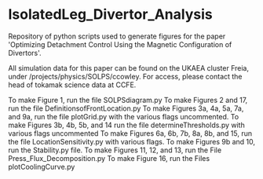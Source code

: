 # IsolatedLeg_Divertor_Analysis
Repository of python scripts used to generate figures for the paper 'Optimizing Detachment Control Using the Magnetic Configuration of Divertors'. 

All simulation data for this paper can be found on the UKAEA cluster Freia, under /projects/physics/SOLPS/ccowley. For access, please contact the head of tokamak science data at CCFE. 

To make Figure 1, run the file SOLPSdiagram.py
To make Figures 2 and 17, run the file DefinitionsofFrontLocation.py
To make Figures 3a, 4a, 5a, 7a, and 9a, run the file plotGrid.py with the various flags uncommented. 
To make Figures 3b, 4b, 5b, and 14 run the file determineThresholds.py with various flags uncommented
To make Figures 6a, 6b, 7b, 8a, 8b, and 15, run the file LocationSensitivity.py with various flags.
To make Figures 9b and 10, run the Stability.py file.
To make Figures 11, 12, and 13, run the File Press_Flux_Decomposition.py
To make Figure 16, run the Files plotCoolingCurve.py